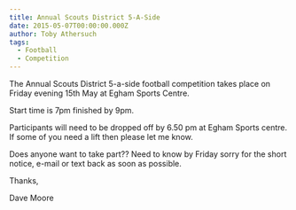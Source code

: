```yaml
---
title: Annual Scouts District 5-A-Side
date: 2015-05-07T00:00:00.000Z
author: Toby Athersuch
tags:
  - Football
  - Competition
---
```


The Annual Scouts District 5-a-side football competition takes place on Friday evening 15th May at Egham Sports Centre.

Start time is 7pm finished by 9pm.

Participants will need to be dropped off by 6.50 pm at Egham Sports centre. If some of you need a lift then please let me know.

Does anyone want to take part?? Need to know by Friday sorry for the short notice, e-mail or text back as soon as possible.

Thanks,

Dave Moore